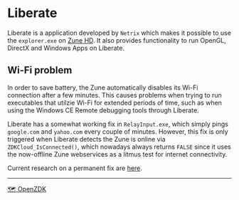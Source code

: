 # Liberate
Liberate is a application developed by ``Netrix`` which makes it possible to use the ``explorer.exe`` on [Zune HD](../../Zune%20HD/index.md). It also provides functionality to run OpenGL, DirectX and Windows Apps on Liberate.

## Wi-Fi problem
In order to save battery, the Zune automatically disables its Wi-Fi connection after a few minutes. This causes problems when trying to run executables that utilzie Wi-Fi for extended periods of time, such as when using the Windows CE Remote debugging tools through Liberate. 

Liberate has a somewhat working fix in ``RelayInput.exe``, which simply pings `google.com` and `yahoo.com` every couple of minutes. However, this fix is only triggered when Liberate detects the Zune is online via ``ZDKCloud_IsConnected()``, which nowadays always returns ``FALSE`` since it uses the now-offline Zune webservices as a litmus test for internet connectivity.

Current research on a permanent fix are [here](../Keep%20WIFI%20Enabled.md).

---
[🗺️ OpenZDK](./index.md)